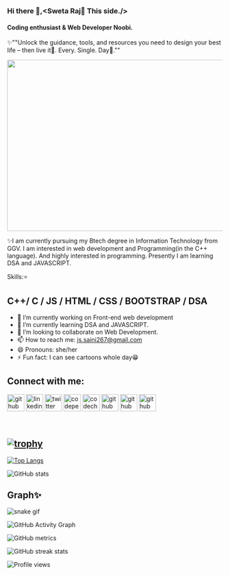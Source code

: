 ### Hi there 👋,<Sweta Raj🤗 This side./>
#### Coding enthusiast & Web Developer Noobi.
✨""Unlock the guidance, tools, and resources you need to design your best life – then live it🤗. Every. Single. Day🤩.""

<img src="https://images-cdn.newscred.com/Zz04NjA3ZjljMjQ0ODkxMWViOWRjYzU1OGJkNjI1ZjVkZA==" height="400" width="550">


✨I am currently pursuing my Btech degree in Information Technology from GGV. I am interested in web development and Programming(in the C++ language). And highly interested in programming. Presently I am learning DSA and JAVASCRIPT.

Skills:⭐
## C++/ C / JS / HTML / CSS / BOOTSTRAP / DSA


- 🔭 I’m currently working on Front-end web development 
- 🌱 I’m currently learning DSA and JAVASCRIPT. 
- 👯 I’m looking to collaborate on Web Development. 
- 📫 How to reach me: js.saini267@gmail.com 
- 😄 Pronouns: she/her 
- ⚡ Fun fact: I can see cartoons whole day😁 

 ## Connect with me: 
[<img src='https://cdn.jsdelivr.net/npm/simple-icons@3.0.1/icons/github.svg' alt='github' height='40'>](https://github.com/Sweta-Raj31)  [<img src='https://cdn.jsdelivr.net/npm/simple-icons@3.0.1/icons/linkedin.svg' alt='linkedin' height='40'>](https://www.linkedin.com/in/https://www.linkedin.com/in/sweta-raj-053693206///)  [<img src='https://cdn.jsdelivr.net/npm/simple-icons@3.0.1/icons/twitter.svg' alt='twitter' height='40'>](https://twitter.com/@SwetaRa88357363)  [<img src='https://cdn.jsdelivr.net/npm/simple-icons@3.0.1/icons/codepen.svg' alt='codepen' height='40'>](https://codepen.io/@saini-js)  [<img src='https://cdn.jsdelivr.net/npm/simple-icons@3.0.1/icons/codechef.svg' alt='codechef' height='40'>](https://www.codechef.com/users/jyoti_2002)  [<img src='https://cdn.jsdelivr.net/npm/simple-icons@3.0.1/icons/codechef.svg' alt='github' height='40'>](https://www.codechef.com/users/sweta312002) [<img src='https://cdn.jsdelivr.net/npm/simple-icons@3.0.1/icons/codeforces.svg' alt='github' height='40'>](https://codeforces.com/profile/Sweta312002) [<img src='https://cdn.jsdelivr.net/npm/simple-icons@3.0.1/icons/leetcode.svg' alt='github' height='40'>](https://leetcode.com/sweta312002/)




 



  

## [![trophy](https://github-profile-trophy.vercel.app/?username=Sweta-Raj31)](https://github.com/ryo-ma/github-profile-trophy)

[![Top Langs](https://github-readme-stats.vercel.app/api/top-langs/?username=Sweta-Raj31)](https://github.com/anuraghazra/github-readme-stats)

![GitHub stats](https://github-readme-stats.vercel.app/api?username=Sweta-Raj31&show_icons=true&count_private=true) 

## Graph✨
![snake gif](https://github.com/Sweta-Raj31/Sweta-Raj31/blob/output/github-contribution-grid-snake.gif)

![GitHub Activity Graph](https://activity-graph.herokuapp.com/graph?username=Sweta-Raj31)  

![GitHub metrics](https://metrics.lecoq.io/Sweta-Raj31)  

![GitHub streak stats](https://github-readme-streak-stats.herokuapp.com/?user=Sweta-Raj31)  

![Profile views](https://gpvc.arturio.dev/Sweta-Raj31)
